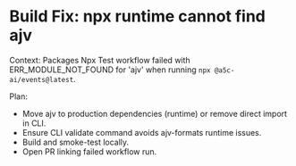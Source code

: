 # Build Fix: npx runtime cannot find ajv

Context: Packages Npx Test workflow failed with ERR_MODULE_NOT_FOUND for 'ajv' when running `npx @a5c-ai/events@latest`.

Plan:
- Move ajv to production dependencies (runtime) or remove direct import in CLI.
- Ensure CLI validate command avoids ajv-formats runtime issues.
- Build and smoke-test locally.
- Open PR linking failed workflow run.

